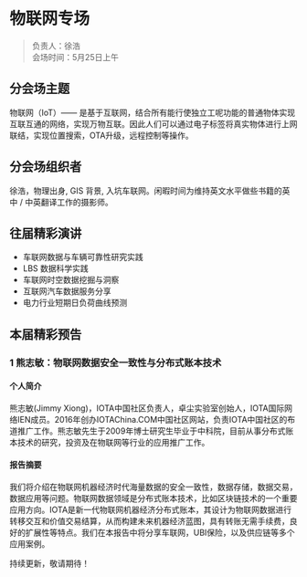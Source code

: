 # 物联网专场

> 负责人：徐浩  
> 会场时间：5月25日上午  

## 分会场主题

物联网（IoT）—— 是基于互联网，结合所有能行使独立工呢功能的普通物体实现互联互通的网络，实现万物互联。因此人们可以通过电子标签将真实物体进行上网联结，实现位置搜索，OTA升级，远程控制等操作。

## 分会场组织者

徐浩，物理出身, GIS 背景, 入坑车联网。闲暇时间为维持英文水平做些书籍的英中 / 中英翻译工作的摄影师。

## 往届精彩演讲

- 车联网数据与车辆可靠性研究实践
- LBS 数据科学实践
- 车联网时空数据挖掘与洞察
- 互联网汽车数据服务分享
- 电力行业短期日负荷曲线预测

## 本届精彩预告

### 1 熊志敏：物联网数据安全一致性与分布式账本技术

#### 个人简介

熊志敏(Jimmy Xiong)，IOTA中国社区负责人，卓尘实验室创始人，IOTA国际网络IEN成员。2016年创办IOTAChina.COM中国社区网站，负责IOTA中国社区的布道推广工作。熊志敏先生于2009年博士研究生毕业于中科院，目前从事分布式账本技术的研究，投资及在物联网等行业的应用推广工作。

#### 报告摘要

我们将介绍在物联网机器经济时代海量数据的安全一致性，数据存储，数据交易，数据应用等问题。物联网数据领域是分布式账本技术，比如区块链技术的一个重要应用方向。IOTA是新一代物联网机器经济分布式账本，其设计为物联网数据进行转移交互和价值交易结算，从而构建未来机器经济蓝图，具有转账无需手续费，良好的扩展性等特点。我们在本报告中将分享车联网，UBI保险，以及供应链等多个应用案例。

持续更新，敬请期待！
